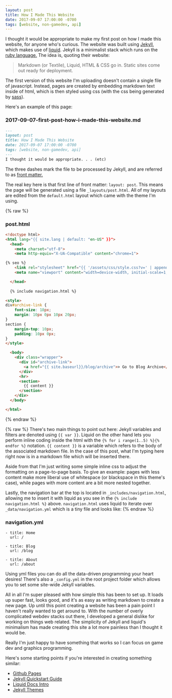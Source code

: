 ```yaml
---
layout: post
title: How I Made This Website
date: 2017-09-07 17:00:00 -0700
tags: [website, non-gamedev, api]
---
```

I thought it would be appropriate to make my first post on how I made this website, for anyone who's curious.
The website was built using [Jekyll](https://jekyllrb.com/), which makes use of [liquid](https://shopify.github.io/liquid/).
Jekyll is a minimalist stack which runs on the [ruby language.](https://www.ruby-lang.org/en/) The idea is, quoting their website:

>Markdown (or Textile), Liquid, HTML & CSS go in. Static sites come out ready for deployment.

The first version of this website I'm uploading doesn't contain a single file of javascript. Instead, pages are created by
embedding markdown text inside of html, which is then styled using css (with the css being generated by
[sass](https://en.wikipedia.org/wiki/Sass_(stylesheet_language))).

Here's an example of this page:

### 2017-09-07-first-post-how-i-made-this-website.md
```markdown
---
layout: post
title: How I Made This Website
date: 2017-09-07 17:00:00 -0700
tags: [website, non-gamedev, api]
---
I thought it would be appropriate. . . (etc)
```

The three dashes mark the file to be processed by Jekyll, and are referred to as [front matter.](https://jekyllrb.com/docs/frontmatter/)

The real key here is that first line of front matter: `layout: post`. This means the page will be generated using a file `_layouts/post.html`.
All of my layouts are edited from the `default.html` layout which came with the theme I'm using.

{% raw %}
### post.html
```html
<!doctype html>
<html lang="{{ site.lang | default: "en-US" }}">
  <head>
    <meta charset="utf-8">
    <meta http-equiv="X-UA-Compatible" content="chrome=1">

{% seo %}
    <link rel="stylesheet" href="{{ '/assets/css/style.css?v=' | append: site.github.build_revision | relative_url }}"> 
    <meta name="viewport" content="width=device-width, initial-scale=1, user-scalable=no">

  </head>
 
  {% include navigation.html %} 

<style>
div#archive-link {
    font-size: 18px;
    margin: 10px 0px 10px 20px; 
}
section {
    margin-top: 10px;
    padding: 10px 0px;
}
</style>

  <body>
    <div class="wrapper">
      <div id="archive-link">
        <a href="{{ site.baseurl}}/blog/archive">> Go to Blog Archive</a>
      </div>
      <hr>
      <section>
        {{ content }}
      </section>
    </div> 
  </body>

</html>
```
{% endraw %}

{% raw %}
There's two main things to point out here: Jekyll variables and filters are denoted using `{{ var }}`. Liquid
on the other hand lets you perform inline coding inside the html with the `{% for i range(1..5) %}{% endfor %}`
notation. `{{ content }}` is a variable which refers to the body of the associated markdown file. In the case
of this post, what I'm typing here right now is in a markdown file which will be inserted there.

Aside from that I'm just writing some simple inline css to adjust the formatting on a page-to-page basis. To give
an example: pages with less content make more liberal use of whitespace (or blackspace in this theme's case),
while pages with more content are a bit more nested together.

Lastly, the navigation bar at the top is located in `_includes/navigation.html`, allowing me to insert it with
liquid as you see in the `{% include navigation.html %}` above. `navigation.html` uses liquid to iterate over
`_data/navigation.yml` which is a tiny file and looks like:
{% endraw %}

### navigation.yml
```
- title: Home
  url: /

- title: Blog
  url: /blog

- title: About
  url: /about
```

Using yml files you can do all the data-driven programming your heart desires! There's also a `_config.yml` in the
root project folder which allows you to set some site-wide Jekyll variables.

All in all I'm super pleased with how simple this has been to set up. It loads up super fast, looks good, and it's
as easy as writing markdown to create a new page. Up until this point creating a website has been a pain point I
haven't really wanted to get around to. With the number of overly complicated webdev stacks out there, I developed
a general dislike for working on things web related. The simplicity of Jekyll and liquid's minimalism has made
creating this site a lot more painless than I thought it would be.

Really I'm just happy to have something that works so I can focus on game dev and graphics programming.

Here's some starting points if you're interested in creating something similar:

* [Github Pages](https://pages.github.com/)
* [Jekyll Quickstart Guide](https://jekyllrb.com/)
* [Liquid Docs Intro](https://shopify.github.io/liquid/basics/introduction/)
* [Jekyll Themes](http://jekyllthemes.org/)
